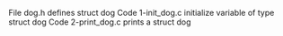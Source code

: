 File dog.h defines struct dog
Code 1-init_dog.c initialize variable of type struct dog
Code 2-print_dog.c prints a struct dog
